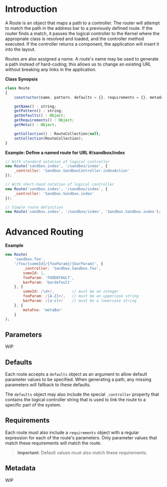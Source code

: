 # Introduction
A Route is an object that maps a path to a controller.  The router will attempt to match the path in the address bar to a previously defined route.  If the router finds a match, it passes the logical controller to the Kernel where the appropriate class is resolved and loaded, and the controller method executed.  If the controller returns a component, the application will insert it into the layout.

Routes are also assigned a name.  A route's name may be used to generate a path instead of hard-coding; this allows us to change an existing URL without breaking any links in the application.

**Class Synopsis**
```javascript
class Route
{
    constructor(name, pattern, defaults = {}, requirements = {}, metadata = {});

    getName() : string;
    getPattern() : string;
    getDefaults() : Object;
    getRequirements() : Object;
    getMeta() : Object;

    getCollection() : RouteCollection|null;
    setCollection(RouteCollection);
}
```

**Example: Define a named route for URL #/sandbox/index**
```javascript
// With standard notation of logical controller
new Route('sandbox.index', '/sandbox/index', {
    _controller: 'Sandbox.SandboxController.indexAction'
});

// With short-hand notation of logical controller
new Route('sandbox.index', '/sandbox/index', {
    _controller: 'Sandbox.Sandbox.index'
});

// Simple route definition
new Route('sandbox.index', '/sandbox/index', 'Sandbox.Sandbox.index');
```

# Advanced Routing

**Example**  
```javascript
new Route(
    'sandbox.foo',
    '/foo/{someId}/{fooParam}/{barParam}', {
        _controller: 'Sandbox.Sandbox.foo',
        someId: 1,
        fooParam: 'FOODEFAULT',
        barParam: 'bardefault'
    }, {
        someId: /\d+/,        // must be an integer
        fooParam: /[A-Z]+/,   // must be an uppercase string
        barParam: /[a-z]+/    // must be a lowercase string
    }, {
        metaFoo: 'metaBar'
    }
);
```
## Parameters
WIP

## Defaults
Each route accepts a `defaults` object as an argument to allow default parameter values to be specified.  When generating a path, any missing parameters will fallback to these defaults.

The `defaults` object may also include the special `_controller` property that contains the logical controller string that is used to link the route to a specific part of the system.

## Requirements
Each route must also include a `requirements` object with a regular expression for each of the route's parameters. 
 Only parameter values that match these requirements will match the route.

> **Important**: Default values must also match these requirements.

## Metadata
WIP